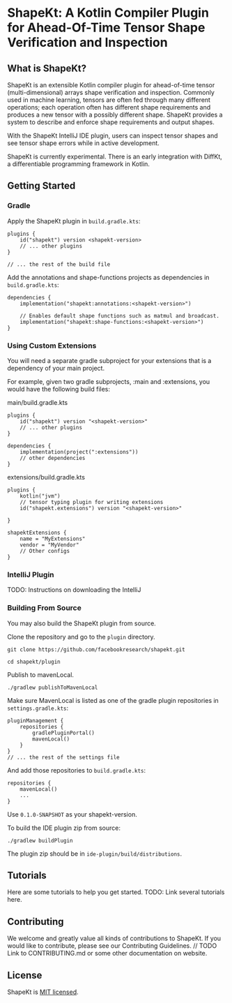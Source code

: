 # ShapeKt: A Kotlin Compiler Plugin for Ahead-Of-Time Tensor Shape Verification and Inspection

## What is ShapeKt?
ShapeKt is an extensible Kotlin compiler plugin for ahead-of-time tensor (multi-dimensional) arrays shape verification and inspection. Commonly used in machine learning, tensors are often fed through many different operations; each operation often has different shape requirements and produces a new tensor with a possibly different shape. ShapeKt provides a system to describe and enforce shape requirements and output shapes. 

With the ShapeKt IntelliJ IDE plugin, users can inspect tensor shapes and see tensor shape errors while in active development.

ShapeKt is currently experimental. There is an early integration with DiffKt, a differentiable programming framework in Kotlin.

## Getting Started

### Gradle

Apply the ShapeKt plugin in `build.gradle.kts`:
```
plugins {
    id("shapekt") version <shapekt-version>
    // ... other plugins
}

// ... the rest of the build file
```

Add the annotations and shape-functions projects as dependencies in `build.gradle.kts`:
```
dependencies {
    implementation("shapekt:annotations:<shapekt-version>")
    
    // Enables default shape functions such as matmul and broadcast.
    implementation("shapekt:shape-functions:<shapekt-version>")
} 
```



### Using Custom Extensions
You will need a separate gradle subproject for your extensions that is a dependency of your main project.

For example, given two gradle subprojects, :main and :extensions, you would have the following build files:

main/build.gradle.kts
```
plugins {
    id("shapekt") version "<shapekt-version>"
    // ... other plugins
}

dependencies {
    implementation(project(":extensions"))
    // other dependencies
}
```

extensions/build.gradle.kts
```
plugins {
    kotlin("jvm")
    // tensor typing plugin for writing extensions
    id("shapekt.extensions") version "<shapekt-version>"

}

shapektExtensions {
    name = "MyExtensions"
    vendor = "MyVendor"
    // Other configs
}

```

### IntelliJ Plugin

TODO: Instructions on downloading the IntelliJ

### Building From Source

You may also build the ShapeKt plugin from source.

Clone the repository and go to the `plugin` directory.
```
git clone https://github.com/facebookresearch/shapekt.git

cd shapekt/plugin
```

Publish to mavenLocal.
```
./gradlew publishToMavenLocal
```

Make sure MavenLocal is listed as one of the gradle plugin repositories in `settings.gradle.kts`:
```
pluginManagement {
    repositories {
        gradlePluginPortal()
        mavenLocal()
    }
}
// ... the rest of the settings file
```

And add those repositories to `build.gradle.kts`:
```
repositories {
    mavenLocal()
    ...
}
```

Use `0.1.0-SNAPSHOT` as your shapekt-version.

To build the IDE plugin zip from source: 
```
./gradlew buildPlugin
```
The plugin zip should be in `ide-plugin/build/distributions`.

## Tutorials

Here are some tutorials to help you get started.
TODO: Link several tutorials here.

## Contributing

We welcome and greatly value all kinds of contributions to ShapeKt. If you would like to contribute, please see our Contributing Guidelines. // TODO Link to CONTRIBUTING.md or some other documentation on website.

## License

ShapeKt is [MIT licensed](./LICENSE).

